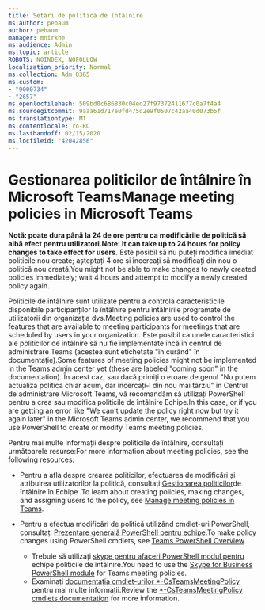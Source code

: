 ```yaml
---
title: Setări de politică de întâlnire
ms.author: pebaum
author: pebaum
manager: mnirkhe
ms.audience: Admin
ms.topic: article
ROBOTS: NOINDEX, NOFOLLOW
localization_priority: Normal
ms.collection: Adm_O365
ms.custom:
- "9000734"
- "2657"
ms.openlocfilehash: 509bd0c686830c04ed27f97372411677c0a7f4a4
ms.sourcegitcommit: 9aaa61d717e0fd475d2e9f0507c42aa40d073b5f
ms.translationtype: MT
ms.contentlocale: ro-RO
ms.lasthandoff: 02/15/2020
ms.locfileid: "42042856"
---
```

# <a name="manage-meeting-policies-in-microsoft-teams"></a><span data-ttu-id="6743d-102">Gestionarea politicilor de întâlnire în Microsoft Teams</span><span class="sxs-lookup"><span data-stu-id="6743d-102">Manage meeting policies in Microsoft Teams</span></span>

<span data-ttu-id="6743d-103">**Notă: poate dura până la 24 de ore pentru ca modificările de politică să aibă efect pentru utilizatori.**</span><span class="sxs-lookup"><span data-stu-id="6743d-103">**Note: It can take up to 24 hours for policy changes to take effect for users.**</span></span> <span data-ttu-id="6743d-104">Este posibil să nu puteți modifica imediat politicile nou create; așteptați 4 ore și încercați să modificați din nou o politică nou creată.</span><span class="sxs-lookup"><span data-stu-id="6743d-104">You might not be able to make changes to newly created policies immediately; wait 4 hours and attempt to modify a newly created policy again.</span></span>

<span data-ttu-id="6743d-105">Politicile de întâlnire sunt utilizate pentru a controla caracteristicile disponibile participanților la întâlnire pentru întâlnirile programate de utilizatorii din organizația dvs.</span><span class="sxs-lookup"><span data-stu-id="6743d-105">Meeting policies are used to control the features that are available to meeting participants for meetings that are scheduled by users in your organization.</span></span> <span data-ttu-id="6743d-106">Este posibil ca unele caracteristici ale politicilor de întâlnire să nu fie implementate încă în centrul de administrare Teams (acestea sunt etichetate "în curând" în documentație).</span><span class="sxs-lookup"><span data-stu-id="6743d-106">Some features of meeting policies might not be implemented in the Teams admin center yet (these are labeled "coming soon" in the documentation).</span></span> <span data-ttu-id="6743d-107">În acest caz, sau dacă primiți o eroare de genul "Nu putem actualiza politica chiar acum, dar încercați-l din nou mai târziu" în Centrul de administrare Microsoft Teams, vă recomandăm să utilizați PowerShell pentru a crea sau modifica politicile de întâlnire Echipe.</span><span class="sxs-lookup"><span data-stu-id="6743d-107">In this case, or if you are getting an error like "We can't update the policy right now but try it again later" in the Microsoft Teams admin center, we recommend that you use PowerShell to create or modify Teams meeting policies.</span></span> 

<span data-ttu-id="6743d-108">Pentru mai multe informații despre politicile de întâlnire, consultați următoarele resurse:</span><span class="sxs-lookup"><span data-stu-id="6743d-108">For more information about meeting policies, see the following resources:</span></span>

- <span data-ttu-id="6743d-109">Pentru a afla despre crearea politicilor, efectuarea de modificări și atribuirea utilizatorilor la politică, consultați [Gestionarea politicilor](https://docs.microsoft.com/microsoftteams/meeting-policies-in-teams)de întâlnire în Echipe .</span><span class="sxs-lookup"><span data-stu-id="6743d-109">To learn about creating policies, making changes, and assigning users to the policy, see [Manage meeting policies in Teams](https://docs.microsoft.com/microsoftteams/meeting-policies-in-teams).</span></span>

- <span data-ttu-id="6743d-110">Pentru a efectua modificări de politică utilizând cmdlet-uri PowerShell, consultați [Prezentare generală PowerShell pentru echipe](https://docs.microsoft.com/microsoftteams/teams-powershell-overview).</span><span class="sxs-lookup"><span data-stu-id="6743d-110">To make policy changes using PowerShell cmdlets, see [Teams PowerShell Overview](https://docs.microsoft.com/microsoftteams/teams-powershell-overview).</span></span> 
    - <span data-ttu-id="6743d-111">Trebuie să utilizați [skype pentru afaceri PowerShell modul pentru](https://www.microsoft.com/download/details.aspx?id=39366) echipe politicile de întâlnire.</span><span class="sxs-lookup"><span data-stu-id="6743d-111">You need to use the [Skype for Business PowerShell module](https://www.microsoft.com/download/details.aspx?id=39366) for Teams meeting policies.</span></span> 
    - <span data-ttu-id="6743d-112">Examinați [documentația cmdlet-urilor \*-CsTeamsMeetingPolicy](https://docs.microsoft.com/search/?search=CsTeamsMeetingPolicy&view=skype-ps) pentru mai multe informații.</span><span class="sxs-lookup"><span data-stu-id="6743d-112">Review the [\*-CsTeamsMeetingPolicy cmdlets documentation](https://docs.microsoft.com/search/?search=CsTeamsMeetingPolicy&view=skype-ps) for more information.</span></span>

